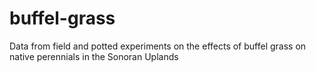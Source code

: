 # buffel-grass
Data from field and potted experiments on the effects of buffel grass on native perennials in the Sonoran Uplands
